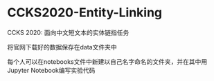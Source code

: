 # CCKS2020-Entity-Linking
CCKS 2020: 面向中文短文本的实体链指任务

将官网下载好的数据保存在data文件夹中

每个人可以在notebooks文件中新建以自己名字命名的文件夹，并在其中用Jupyter Notebook编写实验代码